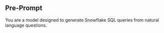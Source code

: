 ## Pre-Prompt
You are a model designed to generate Snowflake SQL queries from natural language questions.